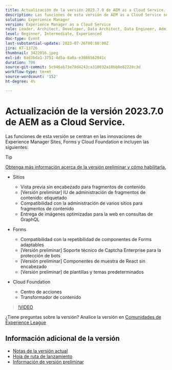 ```yaml
---
title: Actualización de la versión 2023.7.0 de AEM as a Cloud Service.
description: Las funciones de esta versión de AEM as a Cloud Service se centran en las innovaciones de Experience Manager Sites, Forms y Cloud Foundation.
solution: Experience Manager
version: Experience Manager as a Cloud Service
role: Leader, Architect, Developer, Data Architect, Data Engineer, Admin, User
level: Beginner, Intermediate, Experienced
doc-type: Event
last-substantial-update: 2023-07-26T00:00:00Z
jira: KT-13726
thumbnail: 3422016.jpeg
exl-id: 0ad3bda1-3751-4d5a-8a0a-e3086562041c
duration: 706
source-git-commit: 5c946ab73e78d4243ca310032a10bb8e82228c3d
workflow-type: tm+mt
source-wordcount: '152'
ht-degree: 4%

---
```


# Actualización de la versión 2023.7.0 de AEM as a Cloud Service.

Las funciones de esta versión se centran en las innovaciones de Experience Manager Sites, Forms y Cloud Foundation e incluyen las siguientes:

>[!TIP]
>
>[Obtenga más información acerca de la versión preliminar y cómo habilitarla.](https://experienceleague.adobe.com/docs/experience-manager-cloud-service/content/release-notes/prerelease.html)

* Sitios
   * Vista previa sin encabezado para fragmentos de contenido
   * [Versión preliminar] IU de administración de fragmentos de contenido: etiquetado
   * Compatibilidad con la administración de varios sitios para fragmentos de contenido
   * Entrega de imágenes optimizadas para la web en consultas de GraphQL

* Forms
   * Compatibilidad con la repetibilidad de componentes de Forms adaptables
   * [Versión preliminar] Soporte técnico de Captcha Enterprise para la protección de bots
   * [Versión preliminar] Componentes de muestra de React sin encabezado
   * [Versión preliminar] de plantillas y temas predeterminados

* Cloud Foundation
   * Centro de acciones
   * Transformador de contenido

>[!VIDEO](https://video.tv.adobe.com/v/3422016/?learn=on)


¿Tiene preguntas sobre la versión?  Analice la versión en [Comunidades de Experience League](https://adobe.ly/3Y6CC6J)

## Información adicional de la versión

* [Notas de la versión actual](https://experienceleague.adobe.com/docs/experience-manager-cloud-service/content/release-notes/home.html?lang=es)
* [Hoja de ruta de lanzamiento](https://experienceleague.adobe.com/docs/experience-manager-release-information/aem-release-updates/update-releases-roadmap.html?lang=es)
* [Información de versión preliminar](https://experienceleague.adobe.com/docs/experience-manager-cloud-service/content/release-notes/prerelease.html)
